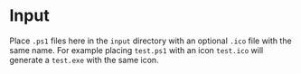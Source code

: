 # Input
Place `.ps1` files here in the `input` directory with an optional `.ico` file with the same name. For example placing `test.ps1` with an icon `test.ico` will generate a `test.exe` with the same icon.
